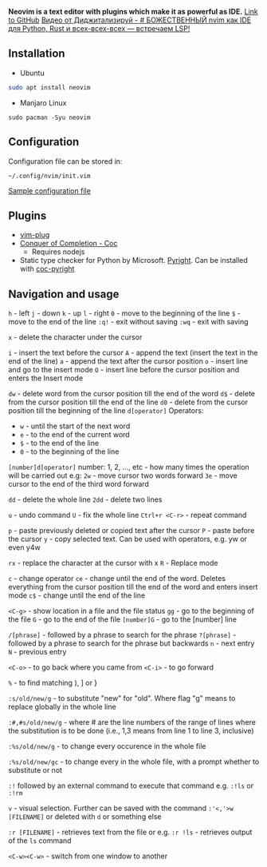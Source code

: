 **Neovim is a text editor with plugins which make it as powerful as IDE.**
[Link to GitHub](https://github.com/neovim/neovim)
[Видео от Диджитализируй - # БОЖЕСТВЕННЫЙ nvim как IDE для Python, Rust и всех-всех-всех — встречаем LSP!](https://youtu.be/PA7zZNJXJEk)

## Installation
- Ubuntu
```bash
sudo apt install neovim
```
- Manjaro Linux
```shell
sudo pacman -Syu neovim
```

## Configuration
Configuration file can be stored in:
```
~/.config/nvim/init.vim
```
[Sample configuration file](https://github.com/2Cheetah/Obsidian_vault/blob/main/init.vim)

## Plugins
- [vim-plug](https://github.com/junegunn/vim-plug)
- [Conquer of Completion - Coc](https://github.com/neoclide/coc.nvim)
	- Requires nodejs
- Static type checker for Python by Microsoft. [Pyright](https://github.com/microsoft/pyright). Can be installed with [coc-pyright](https://github.com/fannheyward/coc-pyright)

## Navigation and usage
`h` - left `j` - down `k` - up `l` - right
`0` - move to the beginning of the line
`$` - move to the end of the line
`:q!` - exit without saving
`:wq` - exit with saving


`x` - delete the character under the cursor

`i` - insert the text before the cursor
`A` - append the text (insert the text in the end of the line)
`a` - append the text after the cursor position
`o` - insert line and go to the insert mode
`O` - insert line before the cursor position and enters the Insert mode

`dw` - delete word from the cursor position till the end of the word
`d$` - delete from the cursor position till the end of the line
`d0` - delete from the cursor position till the beginning of the line
`d[operator]`
Operators:
- `w` - until the start of the next word
- `e` - to the end of the current word
- `$` - to the end of the line
- `0` - to the beginning of the line

`[number]d[operator]`
number:
1, 2, ..., etc - how many times the operation will be carried out
e.g:
`2w` - move cursor two words forward
`3e` - move cursor to the end of the third word forward

`dd` - delete the whole line
`2dd` - delete two lines

`u` - undo command
`U` - fix the whole line
`Ctrl+r <C-r>` - repeat command

`p` - paste previously deleted or copied text after the cursor
`P` - paste before the cursor
`y` - copy selected text. Can be used with operators, e.g. yw or even y4w

`rx` - replace the character at the cursor with x
`R` - Replace mode

`c` - change operator
`ce` - change until the end of the word. Deletes everything from the cursor position till the end of the word and enters insert mode
`c$` - change until the end of the line

`<C-g>` - show location in a file and the file status
`gg` - go to the beginning of the file
`G` - go to the end of the file
`[number]G` - go to the \[number\] line

`/[phrase]` - followed by a phrase to search for the phrase
`?[phrase]` - followed by a phrase to search for the phrase but backwards
`n` - next entry
`N` - previous entry

`<C-o>` - to go back where you came from
`<C-i>` - to go forward

`%` - to find matching ), ] or }

`:s/old/new/g` - to substitute "new" for "old". Where flag "g" means to replace globally in the whole line

`:#,#s/old/new/g` - where # are the line numbers of the range of lines where the substitution is to be done (i.e., 1,3 means from line 1 to line 3, inclusive)

`:%s/old/new/g` - to change every occurence in the whole file

`:%s/old/new/gc` - to change every in the whole file, with a prompt whether to substitute or not

`:!` followed by an external command to execute that command
e.g. `:!ls` or `:!rm`

`v` - visual selection. Further can be saved with the command `:'<,'>w [FILENAME]` or deleted with `d` or something else

`:r [FILENAME]` - retrieves text from the file
or
e.g. `:r !ls` - retrieves output of the `ls` command

`<C-w><C-w>` - switch from one window to another